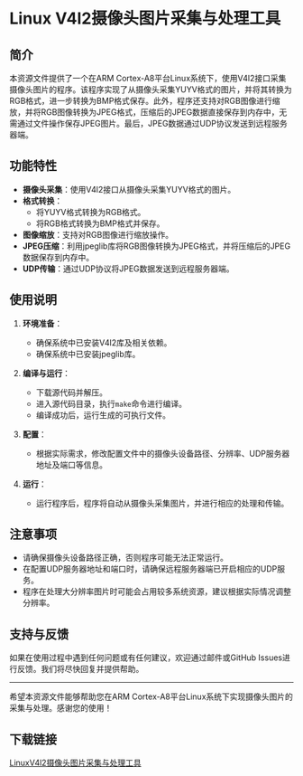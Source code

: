 # Linux V4l2摄像头图片采集与处理工具

## 简介

本资源文件提供了一个在ARM Cortex-A8平台Linux系统下，使用V4l2接口采集摄像头图片的程序。该程序实现了从摄像头采集YUYV格式的图片，并将其转换为RGB格式，进一步转换为BMP格式保存。此外，程序还支持对RGB图像进行缩放，并将RGB图像转换为JPEG格式，压缩后的JPEG数据直接保存到内存中，无需通过文件操作保存JPEG图片。最后，JPEG数据通过UDP协议发送到远程服务器端。

## 功能特性

- **摄像头采集**：使用V4l2接口从摄像头采集YUYV格式的图片。
- **格式转换**：
  - 将YUYV格式转换为RGB格式。
  - 将RGB格式转换为BMP格式并保存。
- **图像缩放**：支持对RGB图像进行缩放操作。
- **JPEG压缩**：利用jpeglib库将RGB图像转换为JPEG格式，并将压缩后的JPEG数据保存到内存中。
- **UDP传输**：通过UDP协议将JPEG数据发送到远程服务器端。

## 使用说明

1. **环境准备**：
   - 确保系统中已安装V4l2库及相关依赖。
   - 确保系统中已安装jpeglib库。

2. **编译与运行**：
   - 下载源代码并解压。
   - 进入源代码目录，执行`make`命令进行编译。
   - 编译成功后，运行生成的可执行文件。

3. **配置**：
   - 根据实际需求，修改配置文件中的摄像头设备路径、分辨率、UDP服务器地址及端口等信息。

4. **运行**：
   - 运行程序后，程序将自动从摄像头采集图片，并进行相应的处理和传输。

## 注意事项

- 请确保摄像头设备路径正确，否则程序可能无法正常运行。
- 在配置UDP服务器地址和端口时，请确保远程服务器端已开启相应的UDP服务。
- 程序在处理大分辨率图片时可能会占用较多系统资源，建议根据实际情况调整分辨率。

## 支持与反馈

如果在使用过程中遇到任何问题或有任何建议，欢迎通过邮件或GitHub Issues进行反馈。我们将尽快回复并提供帮助。

---

希望本资源文件能够帮助您在ARM Cortex-A8平台Linux系统下实现摄像头图片的采集与处理。感谢您的使用！

## 下载链接

[LinuxV4l2摄像头图片采集与处理工具](https://pan.quark.cn/s/42faedc8906e)